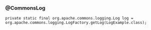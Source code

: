 
### @CommonsLog

    private static final org.apache.commons.logging.Log log = org.apache.commons.logging.LogFactory.getLog(LogExample.class);

